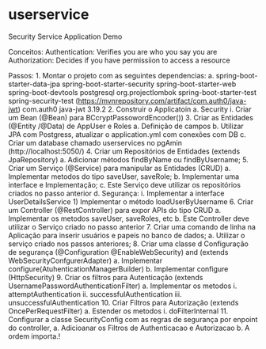 # userservice
Security Service Application Demo

Conceitos:
	Authentication: Verifies you are who you say you are
	Authorization: Decides if you have permissiion to access a resource

Passos:
	1. Montar o projeto com as seguintes dependencias:
		a. <artifactId>spring-boot-starter-data-jpa</artifactId>
		<artifactId>spring-boot-starter-security</artifactId>
		<artifactId>spring-boot-starter-web</artifactId>
		<artifactId>spring-boot-devtools</artifactId>
		<artifactId>postgresql</artifactId>
		<groupId>org.projectlombok</groupId>
		<artifactId>spring-boot-starter-test</artifactId>
		<artifactId>spring-security-test</artifactId>
		<dependency> (https://mvnrepository.com/artifact/com.auth0/java-jwt)
			<groupId>com.auth0</groupId>
			<artifactId>java-jwt</artifactId>
			<version>3.19.2</version>
		</dependency>
	2. Construir o Applicatoin
		a. Security
			i. Criar um Bean (@Bean) para BCcryptPassowordEncoder())
	3. Criar as Entidades (@Entity /@Data) de AppUser e Roles 
		a. Definição de campos
		b. Utilizar JPA com Postgress, atualizar o application.yml com conexões com DB
		c. Criar um database chamado userservices no pgAmin (http://localhost:5050/)
	4. Criar um Repositórios de Entidades (extends JpaRepository)
		a. Adicionar métodos findByName ou findByUsername;
	5. Criar um Serviço (@Service) para manipular as Entidades (CRUD)
		a. Implementar metodos do tipo saveUser, saveRole;
		b. Implementar uma interface e Implementação;
		c. Este Serviço deve utilizar os repositórios criados no passo anterior
		d. Segurança:
			i. Implementar a interface UserDetailsService
				1) Implementar o método loadUserByUsername
	6. Criar um Controller (@RestController) para expor APIs do tipo CRUD 
		a. Implementar os metodos saveUser, saveRoles, etc
		b. Este Controller deve utilizar o Serviço criado no passo anterior
	7. Criar uma comando de linha na Aplicação para inserir usuários e papeis no banco de dados;
		a. Utilizar o serviço criado nos passos anteriores;
	8. Criar uma classe d Configuração de segurança (@Configuration @EnableWebSecurity) and (extends WebSecurityConfgurerAdapter)
		a. Implementar configure(AtuhenticationManagerBuilder)
		b. Implementar configure (HttpSecurity)
	9. Criar os filtros para Autenticação (extends UsernamePasswordAuthenticationFilter)
		a. Implementar os metodos
			i. attemptAuthentication
			ii. successfulAuthentication
			iii. unsuccessfulAuthentication
	10. Criar Filtros para Autorização (extends OncePerRequestFilter)
		a. Estender os metodos
			i. doFilterInternal
	11. Configurar a classe SecurityConfig com as regras de segurança por enpoint do controller, 
		a. Adicioanar os Filtros de Authenticacao e Autorizacao
    b. A ordem importa.!
